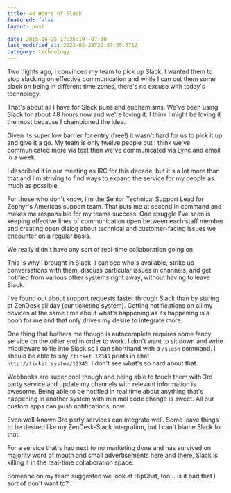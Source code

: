 ```yaml
---
title: 48 Hours of Slack
featured: false
layout: post

date: 2015-06-25 17:35:19 -07:00
last_modified_at: 2022-02-28T22:57:35.571Z
category: technology
---
```


Two nights ago, I convinced my team to pick up Slack. I wanted them to stop slacking on effective communication and while I can cut them some slack on being in different time zones, there's no excuse with today's technology.

That's about all I have for Slack puns and euphemisms. We've been using Slack for about 48 hours now and we're loving it. I think I might be loving it the most because I championed the idea.

Given its super low barrier for entry (free!) it wasn't hard for us to pick it up and give it a go. My team is only twelve people but I think we've communicated more via text than we've communicated via Lync and email in a week.

I described it in our meeting as IRC for this decade, but it's a lot more than that and I'm striving to find ways to expand the service for my people as much as possible.

For those who don't know, I'm the Senior Technical Support Lead for Zephyr's Americas support team. That puts me at second in command and makes me responsible for my teams success. One struggle I've seen is keeping effective lines of communication open between each staff member and creating open dialog about technical and customer-facing issues we encounter on a regular basis.

We really didn't have any sort of real-time collaboration going on.

This is why I brought in Slack. I can see who's available, strike up conversations with them, discuss particular issues in channels, and get notified from various other systems right away, without having to leave Slack.

I've found out about support requests faster through Slack than by staring at ZenDesk all day (our ticketing system). Getting notifications on all my devices at the same time about what's happening as its happening is a boon for me and that only drives my desire to integrate more.

One thing that bothers me though is autocomplete requires some fancy service on the other end in order to work. I don't want to sit down and write middleware to tie into Slack so I can shorthand with a `/slash` command. I should be able to say `/ticket 12345` prints in chat `http://ticket.system/12345`. I don't see what's so hard about that.

Webhooks are super cool though and being able to touch them with 3rd party service and update my channels with relevant information is awesome. Being able to be notified in real time about anything that's happening in another system with minimal code change is sweet. All our custom apps can push notifications, now.

Even well-known 3rd party services can integrate well. Some leave things to be desired like my ZenDesk-Slack integration, but I can't blame Slack for that.

For a service that's had next to no marketing done and has survived on majority word of mouth and small advertisements here and there, Slack is killing it in the real-time collaboration space.

Someone on my team suggested we look at HipChat, too… is it bad that I sort of don't want to?

